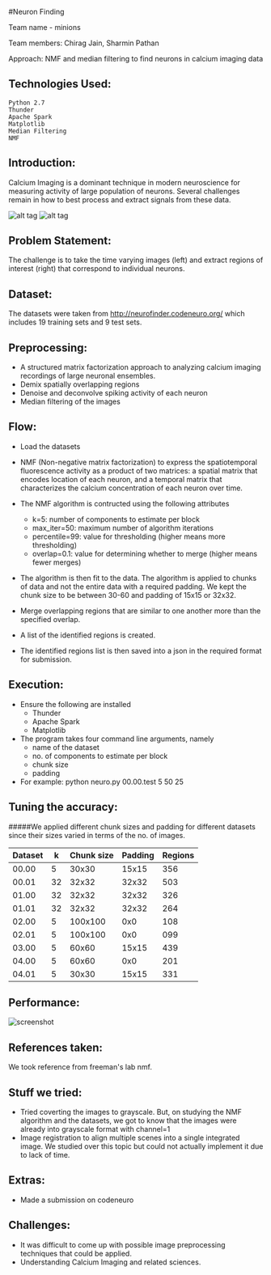 #Neuron Finding

Team name - minions

Team members: Chirag Jain, Sharmin Pathan

Approach: NMF and median filtering to find neurons in calcium imaging data

Technologies Used:
-----------------
    Python 2.7
    Thunder
    Apache Spark
    Matplotlib
    Median Filtering
    NMF

Introduction:
------------
Calcium Imaging is a dominant technique in modern neuroscience for measuring activity of large population of neurons. Several challenges remain in how to best process and extract signals from these data.

![alt tag](http://neurofinder.codeneuro.org/components/assets/movie.gif)        ![alt tag](http://neurofinder.codeneuro.org/components/assets/zooming.gif)

Problem Statement: 
-----------------
The challenge is to take the time varying images (left) and extract regions of interest (right) that correspond to individual neurons.

Dataset:
--------
The datasets were taken from http://neurofinder.codeneuro.org/ which includes 19 training sets and 9 test sets.

Preprocessing:
-------------
- A structured matrix factorization approach to analyzing calcium imaging recordings of large neuronal ensembles.
- Demix spatially overlapping regions
- Denoise and deconvolve spiking activity of each neuron
- Median filtering of the images

Flow:
----
- Load the datasets
- NMF (Non-negative matrix factorization) to express the spatiotemporal fluorescence activity as a product of two matrices: a spatial matrix that encodes location of each neuron, and a temporal matrix that characterizes the calcium concentration of each neuron over time.
- The NMF algorithm is contructed using the following attributes

    - k=5: number of components to estimate per block
    - max_iter=50: maximum number of algorithm iterations
    - percentile=99: value for thresholding (higher means more thresholding)
    - overlap=0.1: value for determining whether to merge (higher means fewer merges)
    
- The algorithm is then fit to the data. The algorithm is applied to chunks of data and not the entire data with a required padding. We kept the chunk size to be between 30-60 and padding of 15x15 or 32x32.
- Merge overlapping regions that are similar to one another more than the specified overlap.
- A list of the identified regions is created.
- The identified regions list is then saved into a json in the required format for submission.

Execution:
---------
- Ensure the following are installed
    - Thunder
    - Apache Spark
    - Matplotlib
- The program takes four command line arguments, namely
    - name of the dataset
    - no. of components to estimate per block
    - chunk size
    - padding
- For example: python neuro.py 00.00.test 5 50 25

Tuning the accuracy:
-------------------
#####We applied different chunk sizes and padding for different datasets since their sizes varied in terms of the no. of images.

| Dataset | k | Chunk size | Padding | Regions |
|---------|---|------------|---------|---------|
| 00.00   | 5 |   30x30    |  15x15  |   356   |
| 00.01   | 32|   32x32    |  32x32  |   503   |
| 01.00   | 32|   32x32    |  32x32  |   326   |
| 01.01   | 32|   32x32    |  32x32  |   264   |
| 02.00   | 5 |  100x100   |   0x0   |   108   |
| 02.01   | 5 |  100x100   |   0x0   |   099   |
| 03.00   | 5 |   60x60    |  15x15  |   439   |
| 04.00   | 5 |   60x60    |   0x0   |   201   |
| 04.01   | 5 |   30x30    |  15x15  |   331   |

Performance:
-----------

![screenshot](https://cloud.githubusercontent.com/assets/20985174/20021685/37d7fcc0-a294-11e6-9137-9cc764d04f4c.png)

References taken: 
-----------------
We took reference from freeman's lab nmf.

Stuff we tried:
--------------
- Tried coverting the images to grayscale. But, on studying the NMF algorithm and the datasets, we got to know that the images were already into grayscale format with channel=1
- Image registration to align multiple scenes into a single integrated image. We studied over this topic but could not actually implement it due to lack of time.

Extras:
------
- Made a submission on codeneuro

Challenges:
----------
- It was difficult to come up with possible image preprocessing techniques that could be applied.
- Understanding Calcium Imaging and related sciences.
